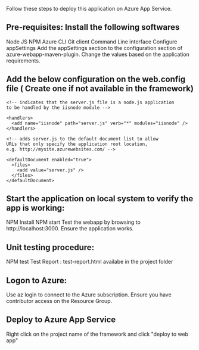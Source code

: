 Follow these steps to deploy this application on Azure App Service.

## Pre-requisites: Install the following softwares

Node JS
NPM
Azure CLI
Git client
Command Line interface
Configure appSettings
Add the appSettings section to the configuration section of azure-webapp-maven-plugin. Change the values based on the application requirements.

## Add the below configuration on the web.config file ( Create one if not available in the framework)

<configuration>
  <system.webServer>
    
    <!-- indicates that the server.js file is a node.js application 
    to be handled by the iisnode module -->
    
    <handlers>
      <add name="iisnode" path="server.js" verb="*" modules="iisnode" />
    </handlers>
    
    <!-- adds server.js to the default document list to allow 
    URLs that only specify the application root location, 
    e.g. http://mysite.azurewebsites.com/ -->
    
    <defaultDocument enabled="true">
      <files>
        <add value="server.js" />
      </files>
    </defaultDocument>
      
      
  <rewrite>
      <rules>
        <rule name="Main Rule" stopProcessing="true">
                <match url=".*" />
                <conditions logicalGrouping="MatchAll">
                    <add input="{REQUEST_FILENAME}" matchType="IsFile" negate="true" />
                    <add input="{REQUEST_FILENAME}" matchType="IsDirectory" negate="true" />
                </conditions>
                <action type="Rewrite" url="/" />
            </rule>
        </rules>
    </rewrite>        
  </system.webServer>
</configuration>

## Start the application on local system to verify the app is working:

NPM Install
NPM start
Test the webapp by browsing to http://localhost:3000. Ensure the application works.

## Unit testing procedure:

NPM test
Test Report : test-report.html availabe in the project folder

## Logon to Azure:

Use az login to connect to the Azure subscription. Ensure you have contributor access on the Resource Group.

## Deploy to Azure App Service

Right click on the project name of the framework and click "deploy to web app"
